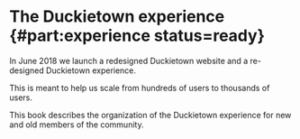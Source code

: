 # The Duckietown experience {#part:experience status=ready}

In June 2018 we launch a redesigned Duckietown website and a re-designed Duckietown experience.

This is meant to help us scale from hundreds of users to thousands of users.

This book describes the organization of the Duckietown experience for new and old members of the community.
